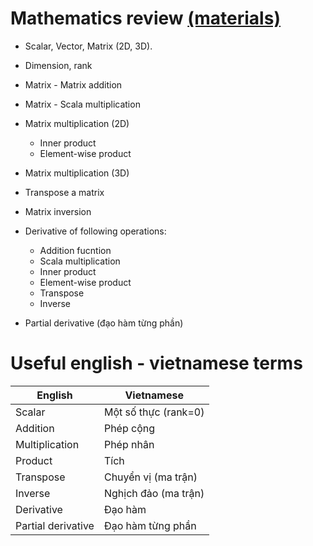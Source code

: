 # Mathematics review [(materials)](http://www.atmos.washington.edu/~dennis/MatrixCalculus.pdf)

- Scalar, Vector, Matrix (2D, 3D).

- Dimension, rank

- Matrix - Matrix addition

- Matrix - Scala multiplication

- Matrix multiplication (2D)
  - Inner product
  - Element-wise product
  
- Matrix multiplication (3D)

- Transpose a matrix

- Matrix inversion

- Derivative of following operations:
  - Addition fucntion
  - Scala multiplication
  - Inner product
  - Element-wise product
  - Transpose
  - Inverse
  
- Partial derivative (đạo hàm từng phần)
 
# Useful english - vietnamese terms

English | Vietnamese 
--- | ---
Scalar | Một số thực (rank=0)
Addition | Phép cộng
Multiplication | Phép nhân
Product | Tích
Transpose | Chuyển vị (ma trận)
Inverse | Nghịch đảo (ma trận)
Derivative | Đạo hàm
Partial derivative | Đạo hàm từng phần

